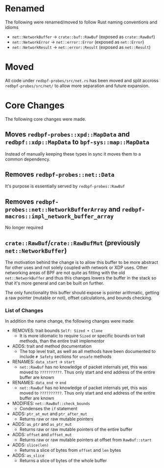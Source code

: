 # Renamed

The following were renamed/moved to follow Rust naming conventions and idioms

- `net::NetworkBuffer` -> `crate::buf::RawBuf` (exposed as `crate::RawBuf`)
- `net::NetworkError` -> `net::error::Error` (exposed as `net::Error`)
- `net::NetworkResult` -> `net::error::Result` (exposed as `net::Result`)

# Moved

All code under `redbpf-probes/src/net.rs` has been moved and split accross
`redbpf-probes/src/net/` to allow more separation and future expansion.

# Core Changes

The following core changes were made.

## Moves `redbpf-probes::xpd::MapData` and `redbpf::xdp::MapData` to `bpf-sys::map::MapData`

Instead of manually keeping these types in sync it moves them to a common
dependency.

## Removes `redbpf-probes::net::Data`

It's purpose is essentially served by `redbpf-probes::RawBuf`

## Removes `redbpf-probes::net::NetworkBufferArray` and `redbpf-macros::impl_network_buffer_array`

No longer required

## `crate::RawBuf`/`crate::RawBufMut` (previously `net::NetworkBuffer`)

The motivation behind the change is to allow this buffer to be more abstract for
other uses and not solely coupled with network or XDP uses. Other networking
areas of BPF are not quite as fitting with the old `net::NetworkBuffer` and thus
this changes lowers the buffer in the stack so that it's more general and can be
built on further.

The only functionality this buffer should expose is pointer arithmatic, getting
a raw pointer (mutable or not), offset calculations, and bounds checking.

### List of Changes

In addition the name change, the following changes were made:

- REMOVES: trait bounds `Self: Sized + Clone`
  - It is more idiomatic to require `Sized` or specific bounds on trait methods,
    than the entire trait implementor
- ADDS: trait and method documentation
  - The top level trait, as well as all methods have been documented to include
    `# Safety` sections for `unsafe` methods
- RENAMES: `data_start` -> `start`
  - `net::RawBuf` has no knowledge of packet internals yet, this was moved to
    `??????????`. Thus only start and end address of the entire buffer are known
- RENAMES: `data_end` -> `end`
  - `net::RawBuf` has no knowledge of packet internals yet, this was moved to
    `??????????`. Thus only start and end address of the entire buffer are known
- MODIFIES: `net::RawBuf::check_bounds`
  - Condenses the `if` statement
- ADDS: `ptr_at_mut` and `ptr_after_mut`
  - Returns raw or raw mutable pointers
- ADDS: `as_ptr` and `as_ptr_mut`
  - Returns raw or raw mutable pointers of the entire buffer
- ADDS: `offset` and `offset_mut`
  - Returns raw or raw mutable pointers at offset from `RawBuf::start`
- ADDS: `slice(len)`
  - Returns a slice of bytes from `offset` and `len` bytes
- ADDS: `as_slice`
  - Returns a slice of bytes of the whole buffer
